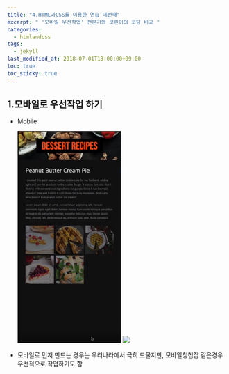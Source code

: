 ```yaml
---
title: "4.HTML과CSS를 이용한 연습 네번째"
excerpt: " '모바일 우선작업' 전문가와 코린이의 코딩 비교 "
categories:
  - htmlandcss
tags:
  - jekyll
last_modified_at: 2018-07-01T13:00:00+09:00
toc: true
toc_sticky: true
---
```


## 1.모바일로 우선작업 하기

- Mobile

  ![](/assets/images/practice/mobile/mobile2.PNG) ![](/assets/images/practice/mobile/mobile1.PNG)

- 모바일로 먼저 만드는 경우는 우리나라에서 극히 드물지만, 모바일청첩잡 같은경우 우선적으로 작업하기도 함
